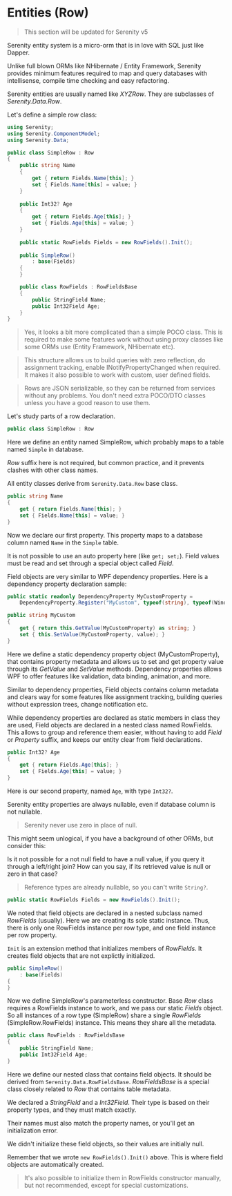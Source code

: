 # Entities (Row)

> This section will be updated for Serenity v5

Serenity entity system is a micro-orm that is in love with SQL just like Dapper. 

Unlike full blown ORMs like NHibernate / Entity Framework, Serenity provides minimum features required to map and query databases with intellisense, compile time checking and easy refactoring.

Serenity entities are usually named like *XYZRow*. They are subclasses of *Serenity.Data.Row*.

Let's define a simple row class:


```cs
using Serenity;
using Serenity.ComponentModel;
using Serenity.Data;

public class SimpleRow : Row
{
	public string Name
	{
		get { return Fields.Name[this]; }
		set { Fields.Name[this] = value; }
	}
	
	public Int32? Age
	{
		get { return Fields.Age[this]; }
		set { Fields.Age[this] = value; }
	}
	
	public static RowFields Fields = new RowFields().Init();
	
	public SimpleRow()
		: base(Fields)
	{
	}

	public class RowFields : RowFieldsBase
	{
		public StringField Name;
		public Int32Field Age;
	}	
}
```

> Yes, it looks a bit more complicated than a simple POCO class. This is required to make some features work without using proxy classes like some ORMs use (Entity Framework, NHibernate etc).

> This structure allows us to build queries with zero reflection, do assignment tracking, enable INotifyPropertyChanged when required. It makes it also possible to work with custom, user defined fields.

> Rows are JSON serializable, so they can be returned from services without any problems. You don't need extra POCO/DTO classes unless you have a good reason to use them.

Let's study parts of a row declaration.

```cs
public class SimpleRow : Row
```

Here we define an entity named SimpleRow, which probably maps to a table named `Simple` in database.

*Row* suffix here is not required, but common practice, and it prevents clashes with other class names.

All entity classes derive from `Serenity.Data.Row` base class.

```cs
public string Name
{
	get { return Fields.Name[this]; }
	set { Fields.Name[this] = value; }
}
```

Now we declare our first property. This property maps to a database column named `Name` in the `Simple` table.

It is not possible to use an auto property here (like `get; set;`). Field values must be read and set through a special object called *Field*.

Field objects are very similar to WPF dependency properties. Here is a dependency property declaration sample:

```cs
public static readonly DependencyProperty MyCustomProperty = 
    DependencyProperty.Register("MyCustom", typeof(string), typeof(Window1));

public string MyCustom
{
    get { return this.GetValue(MyCustomProperty) as string; }
    set { this.SetValue(MyCustomProperty, value); }
}
```

Here we define a static dependency property object (MyCustomProperty), that contains property metadata and allows us to set and get property value through its *GetValue* and *SetValue* methods. Dependency properties allows WPF to offer features like validation, data binding, animation, and more.

Similar to dependency properties, Field objects contains column metadata and clears way for some features like assignment tracking, building queries without expression trees, change notification etc.

While dependency properties are declared as static members in class they are used, Field objects are declared in a nested class named RowFields. This allows to group and reference them easier, without having to add *Field* or *Property* suffix, and keeps our entity clear from field declarations.

```cs
public Int32? Age
{
	get { return Fields.Age[this]; }
	set { Fields.Age[this] = value; }
}
```

Here is our second property, named `Age`, with type `Int32?`.

Serenity entity properties are always nullable, even if database column is not nullable.

> Serenity never use zero in place of null.

This might seem unlogical, if you have a background of other ORMs, but consider this:

Is it not possible for a not null field to have a null value, if you query it through a left/right join? How can you say, if its retrieved value is null or zero in that case?

> Reference types are already nullable, so you can't write `String?`.

```cs
public static RowFields Fields = new RowFields().Init();

```

We noted that field objects are declared in a nested subclass named *RowFields* (usually). Here we are creating its sole static instance. Thus, there is only one RowFields instance per row type, and one field instance per row property.

`Init` is an extension method that initializes members of *RowFields*. It creates field objects that are not explictly initialized.

```cs
public SimpleRow()
	: base(Fields)
{
}
```

Now we define SimpleRow's parameterless constructor. Base *Row* class requires a RowFields instance to work, and we pass our static *Fields* object. So all instances of a row type (SimpleRow) share a single *RowFields* (SimpleRow.RowFields) instance. This means they share all the metadata.

```cs
public class RowFields : RowFieldsBase
{
	public StringField Name;
	public Int32Field Age;
}
```

Here we define our nested class that contains field objects. It should be derived from `Serenity.Data.RowFieldsBase`. *RowFieldsBase* is a special class closely related to *Row* that contains table metadata.

We declared a *StringField* and a *Int32Field*. Their type is based on their property types, and they must match exactly.

Their names must also match the property names, or you'll get an initialization error.

We didn't initialize these field objects, so their values are initially null.

Remember that we wrote `new RowFields().Init()` above. This is where field objects are automatically created.

> It's also possible to initialize them in RowFields constructor manually, but not recommended, except for special customizations.


